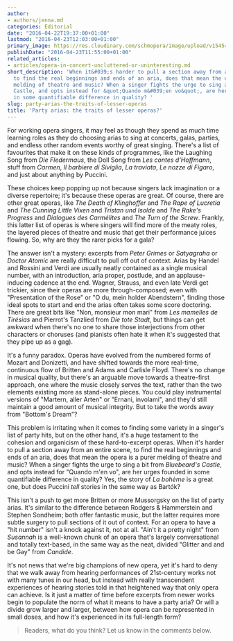 ```yaml
---
author:
- authors/jenna.md
categories: Editorial
date: "2016-04-22T19:37:00+01:00"
lastmod: "2016-04-23T12:03:00+01:00"
primary_image: https://res.cloudinary.com/schmopera/image/upload/v1545409169/media/webhook-uploads/1461407604298/2016-04-23---Scissors-2.jpg.jpg
publishDate: "2016-04-23T11:55:00+01:00"
related_articles:
- articles/opera-in-concert-uncluttered-or-uninteresting.md
short_description: 'When it&#039;s harder to pull a section away from an entire scene,
  to find the real beginnings and ends of an aria, does that mean the opera is a purer
  melding of theatre and music? When a singer fights the urge to sing a bit from Bluebeard&#039;s
  Castle, and opts instead for &quot;Quando m&#039;en vo&quot;, are her urges founded
  in some quantifiable difference in quality? '
slug: party-arias-the-traits-of-lesser-operas
title: 'Party arias: the traits of lesser operas?'
---
```


For working opera singers, it may feel as though they spend as much time learning roles as they do choosing arias to sing at concerts, galas, parties, and endless other random events worthy of great singing. There's a list of favourites that make it on these kinds of programmes, like the Laughing Song from *Die Fledermaus*, the Doll Song from *Les contes d'Hoffmann*, stuff from  *Carmen*, *Il barbiere di Siviglia*, *La traviata*, *Le nozze di Figaro*, and just about anything by Puccini.

These choices keep popping up not because singers lack imagination or a diverse repertoire; it's because these operas are great. Of course, there are other great operas, like *The Death of Klinghoffer* and *The Rape of Lucretia* and *The Cunning Little Vixen* and *Tristan und Isolde* and *The Rake's Progress* and *Dialogues des Carmélites* and *The Turn of the Screw*. Frankly, this latter list of operas is where singers will find more of the meaty roles, the layered pieces of theatre and music that get their performance juices flowing. So, why are they the rarer picks for a gala?

The answer isn't a mystery: excerpts from *Peter Grimes* or *Satyagraha* or *Doctor Atomic* are really difficult to pull off out of context. Arias by Handel and Rossini and Verdi are usually neatly contained as a single musical number, with an introduction, aria proper, postlude, and an applause-inducing cadence at the end. Wagner, Strauss, and even late Verdi get trickier, since their operas are more through-composed; even with "Presentation of the Rose" or "O du, mein holder Abendstern", finding those ideal spots to start and end the arias often takes some score doctoring. There are great bits like "Non, monsieur mon mari" from *Les mamelles de Tirésias* and Pierrot's Tanzlied from *Die tote Stadt*, but things can get awkward when there's no one to share those interjections from other characters or choruses (and pianists often hate it when it's suggested that they pipe up as a gag).

It's a funny paradox. Operas have evolved from the numbered forms of Mozart and Donizetti, and have shifted towards the more real-time, continuous flow of Britten and Adams and Carlisle Floyd. There's no change in musical quality, but there's an arguable move towards a theatre-first approach, one where the music closely serves the text, rather than the two elements existing more as stand-alone pieces. You could play instrumental versions of "Martern, aller Arten" or "Ernani, involami", and they'd still maintain a good amount of musical integrity. But to take the words away from "Bottom's Dream"?

This problem is irritating when it comes to finding some variety in a singer's list of party hits, but on the other hand, it's a huge testament to the cohesion and organicism of these hard-to-excerpt operas. When it's harder to pull a section away from an entire scene, to find the real beginnings and ends of an aria, does that mean the opera is a purer melding of theatre and music? When a singer fights the urge to sing a bit from *Bluebeard's Castle*, and opts instead for "Quando m'en vo", are her urges founded in some quantifiable difference in quality? Yes, the story of *La bohème* is a great one, but does Puccini *tell* stories in the same way as Bartók?

This isn't a push to get more Britten or more Mussorgsky on the list of party arias. It's similar to the difference between Rodgers & Hammerstein and Stephen Sondheim; both offer fantastic music, but the latter requires more subtle surgery to pull sections of it out of context. For an opera to have a "hit number" isn't a knock against it, not at all. "Ain't it a pretty night" from *Susannah* is a well-known chunk of an opera that's largely conversational and totally text-based, in the same way as the neat, divided "Glitter and and be Gay" from *Candide*. 

It's not news that we're big champions of new opera, yet it's hard to deny that we walk away from hearing performances of 21st-century works not with many tunes in our head, but instead with really transcendent experiences of hearing stories told in that heightened way that only opera can achieve. Is it just a matter of time before excerpts from newer works begin to populate the norm of what it means to have a party aria? Or will a divide grow larger and larger, between how opera can be represented in small doses, and how it's experienced in its full-length form?

>Readers, what do you think? Let us know in the comments below.
